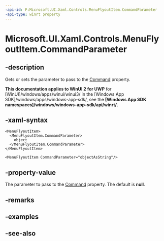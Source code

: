 ```yaml
---
-api-id: P:Microsoft.UI.Xaml.Controls.MenuFlyoutItem.CommandParameter
-api-type: winrt property
---
```


<!-- Property syntax
public object CommandParameter { get;  set; }
-->

# Microsoft.UI.Xaml.Controls.MenuFlyoutItem.CommandParameter

## -description
Gets or sets the parameter to pass to the [Command](menuflyoutitem_command.md) property.

**This documentation applies to WinUI 2 for UWP** for [WinUI]/windows/apps/winui/winui3/ in the [Windows App SDK]/windows/apps/windows-app-sdk/, see the **[Windows App SDK namespaces]/windows/windows-app-sdk/api/winrt/**.

## -xaml-syntax
```xaml
<MenuFlyoutItem>
  <MenuFlyoutItem.CommandParameter>
    object
  </MenuFlyoutItem.CommandParameter>
</MenuFlyoutItem>
```

```xaml
<MenuFlyoutItem CommandParameter="objectAsString"/>
```


## -property-value
The parameter to pass to the [Command](menuflyoutitem_command.md) property. The default is **null**.

## -remarks

## -examples

## -see-also
